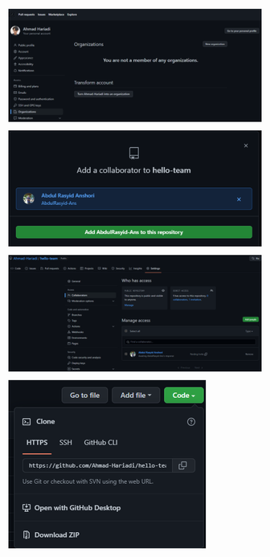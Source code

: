 ![](media-praktik-2/image1.png)

![](media-praktik-2/image2.png)

![](media-praktik-2/image3.png)

![](media-praktik-2/image4.png)